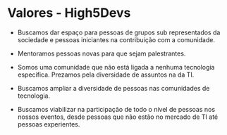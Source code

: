 # Valores - High5Devs

* Buscamos dar espaço para pessoas de grupos sub representados da sociedade e pessoas iniciantes na contribuição com a comunidade. 

* Mentoramos pessoas novas para que sejam palestrantes. 

* Somos uma comunidade que não está ligada a nenhuma tecnologia específica. Prezamos pela diversidade de assuntos na da TI. 

* Buscamos ampliar a diversidade de pessoas nas comunidades de tecnologia.

* Buscamos viabilizar na participação de todo o nível de pessoas nos nossos eventos, desde pessoas que não estão no mercado de TI até pessoas experientes. 